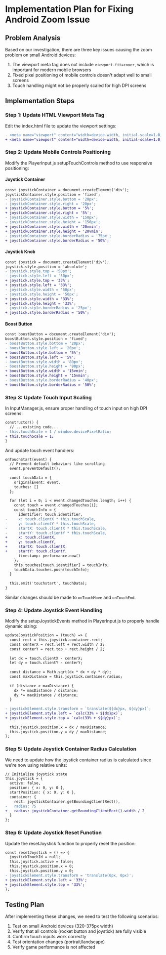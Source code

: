 # Implementation Plan for Fixing Android Zoom Issue

## Problem Analysis
Based on our investigation, there are three key issues causing the zoom problem on small Android devices:

1. The viewport meta tag does not include `viewport-fit=cover`, which is important for modern mobile browsers
2. Fixed pixel positioning of mobile controls doesn't adapt well to small screens
3. Touch handling might not be properly scaled for high DPI screens

## Implementation Steps

### Step 1: Update HTML Viewport Meta Tag
Edit the index.html file to update the viewport settings:

```diff
- <meta name="viewport" content="width=device-width, initial-scale=1.0, maximum-scale=1.0, user-scalable=no">
+ <meta name="viewport" content="width=device-width, initial-scale=1.0, maximum-scale=1.0, user-scalable=no, viewport-fit=cover, height=device-height">
```

### Step 2: Update Mobile Controls Positioning
Modify the PlayerInput.js setupTouchControls method to use responsive positioning:

#### Joystick Container
```diff
const joystickContainer = document.createElement('div');
joystickContainer.style.position = 'fixed';
- joystickContainer.style.bottom = '20px';
- joystickContainer.style.right = '20px';
+ joystickContainer.style.bottom = '5%';
+ joystickContainer.style.right = '5%';
- joystickContainer.style.width = '150px';
- joystickContainer.style.height = '150px';
+ joystickContainer.style.width = '20vmin';
+ joystickContainer.style.height = '20vmin';
- joystickContainer.style.borderRadius = '75px';
+ joystickContainer.style.borderRadius = '50%';
```

#### Joystick Knob
```diff
const joystick = document.createElement('div');
joystick.style.position = 'absolute';
- joystick.style.top = '50px';
- joystick.style.left = '50px';
+ joystick.style.top = '33%';
+ joystick.style.left = '33%';
- joystick.style.width = '50px';
- joystick.style.height = '50px';
+ joystick.style.width = '33%';
+ joystick.style.height = '33%';
- joystick.style.borderRadius = '25px';
+ joystick.style.borderRadius = '50%';
```

#### Boost Button
```diff
const boostButton = document.createElement('div');
boostButton.style.position = 'fixed';
- boostButton.style.bottom = '20px';
- boostButton.style.left = '20px';
+ boostButton.style.bottom = '5%';
+ boostButton.style.left = '5%';
- boostButton.style.width = '80px';
- boostButton.style.height = '80px';
+ boostButton.style.width = '15vmin';
+ boostButton.style.height = '15vmin';
- boostButton.style.borderRadius = '40px';
+ boostButton.style.borderRadius = '50%';
```

### Step 3: Update Touch Input Scaling
In InputManager.js, ensure proper handling of touch input on high DPI screens:

```diff
constructor() {
  // ...existing code...
- this.touchScale = 1 / window.devicePixelRatio;
+ this.touchScale = 1;
}
```

And update touch event handlers:

```diff
onTouchStart(event) {
  // Prevent default behaviors like scrolling
  event.preventDefault();
  
  const touchData = {
    originalEvent: event,
    touches: []
  };
  
  for (let i = 0; i < event.changedTouches.length; i++) {
    const touch = event.changedTouches[i];
    const touchInfo = {
      identifier: touch.identifier,
-     x: touch.clientX * this.touchScale,
-     y: touch.clientY * this.touchScale,
-     startX: touch.clientX * this.touchScale,
-     startY: touch.clientY * this.touchScale,
+     x: touch.clientX,
+     y: touch.clientY,
+     startX: touch.clientX,
+     startY: touch.clientY,
      timestamp: performance.now()
    };
    this.touches[touch.identifier] = touchInfo;
    touchData.touches.push(touchInfo);
  }
  
  this.emit('touchstart', touchData);
}
```

Similar changes should be made to `onTouchMove` and `onTouchEnd`.

### Step 4: Update Joystick Event Handling
Modify the setupJoystickEvents method in PlayerInput.js to properly handle dynamic sizing:

```diff
updateJoystickPosition = (touch) => {
  const rect = this.joystick.container.rect;
  const centerX = rect.left + rect.width / 2;
  const centerY = rect.top + rect.height / 2;
  
  let dx = touch.clientX - centerX;
  let dy = touch.clientY - centerY;
  
  const distance = Math.sqrt(dx * dx + dy * dy);
  const maxDistance = this.joystick.container.radius;
  
  if (distance > maxDistance) {
    dx *= maxDistance / distance;
    dy *= maxDistance / distance;
  }
  
- joystickElement.style.transform = `translate(${dx}px, ${dy}px)`;
+ joystickElement.style.left = `calc(33% + ${dx}px)`;
+ joystickElement.style.top = `calc(33% + ${dy}px)`;
  
  this.joystick.position.x = dx / maxDistance;
  this.joystick.position.y = dy / maxDistance;
};
```

### Step 5: Update Joystick Container Radius Calculation
We need to update how the joystick container radius is calculated since we're now using relative units:

```diff
// Initialize joystick state
this.joystick = {
  active: false,
  position: { x: 0, y: 0 },
  startPosition: { x: 0, y: 0 },
  container: {
    rect: joystickContainer.getBoundingClientRect(),
-   radius: 75
+   radius: joystickContainer.getBoundingClientRect().width / 2
  }
};
```

### Step 6: Update Joystick Reset Function
Update the resetJoystick function to properly reset the position:

```diff
const resetJoystick = () => {
  joystickTouchId = null;
  this.joystick.active = false;
  this.joystick.position.x = 0;
  this.joystick.position.y = 0;
- joystickElement.style.transform = 'translate(0px, 0px)';
+ joystickElement.style.left = '33%';
+ joystickElement.style.top = '33%';
};
```

## Testing Plan
After implementing these changes, we need to test the following scenarios:

1. Test on small Android devices (320-375px width)
2. Verify that all controls (rocket button and joystick) are fully visible
3. Confirm touch inputs work correctly
4. Test orientation changes (portrait/landscape)
5. Verify game performance is not affected